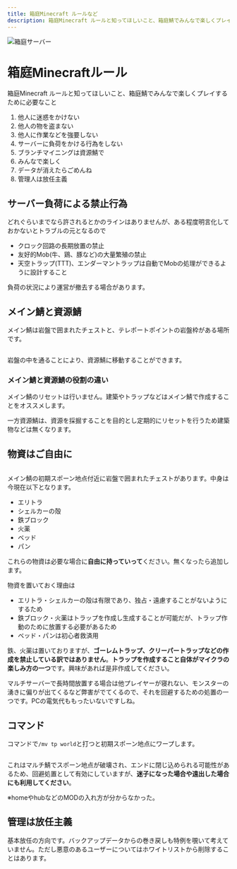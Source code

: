 ```yaml
---
title: 箱庭Minecraft ルールなど
description: 箱庭Minecraft ルールと知ってほしいこと、箱庭鯖でみんなで楽しくプレイするために必要なこと
---
```


<img :src="$withBase('/images/hako/minecraft-hako.png')" alt="箱庭サーバー">

# 箱庭Minecraftルール

箱庭Minecraft ルールと知ってほしいこと、箱庭鯖でみんなで楽しくプレイするために必要なこと

1. 他人に迷惑をかけない
2. 他人の物を盗まない
3. 他人に作業などを強要しない
4. サーバーに負荷をかける行為をしない
5. ブランチマイニングは資源鯖で
6. みんなで楽しく
7. データが消えたらごめんね
8. 管理人は放任主義

<google-ads/>

## サーバー負荷による禁止行為

どれぐらいまでなら許されるとかのラインはありませんが、ある程度明言化しておかないとトラブルの元となるので

- クロック回路の長期放置の禁止
- 友好的Mob(牛、鶏、豚など)の大量繁殖の禁止
- 天空トラップ(TTT)、エンダーマントラップは自動でMobの処理ができるように設計すること

負荷の状況により運営が撤去する場合があります。

## メイン鯖と資源鯖

メイン鯖は岩盤で囲まれたチェストと、テレポートポイントの岩盤枠がある場所です。

<img :src="$withBase('/images/hako/loggin06.png')">

岩盤の中を通ることにより、資源鯖に移動することができます。

### メイン鯖と資源鯖の役割の違い

メイン鯖のリセットは行いません。建築やトラップなどはメイン鯖で作成することをオススメします。

一方資源鯖は、資源を採掘することを目的とし定期的にリセットを行うため建築物などは無くなります。

## 物資はご自由に

<img :src="$withBase('/images/hako/loggin05.png')">

メイン鯖の初期スポーン地点付近に岩盤で囲まれたチェストがあります。中身は今現在以下となります。

* エリトラ
* シェルカーの殻
* 鉄ブロック
* 火薬
* ベッド
* パン

これらの物資は必要な場合に**自由に持っていって**ください。無くなったら追加します。

物資を置いておく理由は

* エリトラ・シェルカーの殻は有限であり、独占・遠慮することがないようにするため
* 鉄ブロック・火薬はトラップを作成し生成することが可能だが、トラップ作動のために放置する必要があるため
* ベッド・パンは初心者救済用

鉄、火薬は置いておりますが、**ゴーレムトラップ、クリーパートラップなどの作成を禁止している訳ではありません**。**トラップを作成すること自体がマイクラの楽しみ方の一つ**です。興味があれば是非作成してください。

マルチサーバーで長時間放置する場合は他プレイヤーが寝れない、モンスターの湧きに偏りが出てくるなど弊害がでてくるので、それを回避するための処置の一つです。PCの電気代ももったいないですしね。

## コマンド

コマンドで`/mv tp world`と打つと初期スポーン地点にワープします。

<img :src="$withBase('/images/hako/loggin07.png')">

これはマルチ鯖でスポーン地点が破壊され、エンドに閉じ込められる可能性があるため、回避処置として有効にしていますが、**迷子になった場合や遠出した場合にも利用してください**。

※homeやhubなどのMODの入れ方が分からなかった。

## 管理は放任主義

基本放任の方向です。バックアップデータからの巻き戻しも特例を覗いて考えていません。ただし悪意のあるユーザーについてはホワイトリストから削除することはあります。

<google-ads/>
